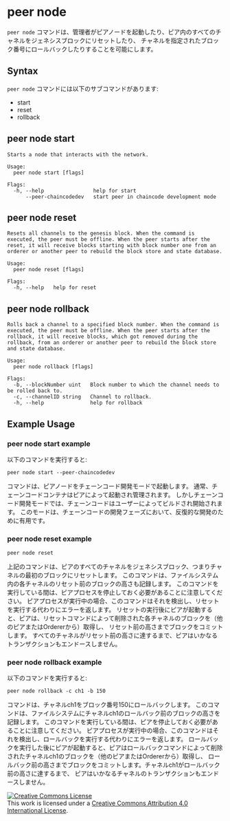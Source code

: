 # peer node

`peer node` コマンドは、管理者がピアノードを起動したり、ピア内のすべてのチャネルをジェネシスブロックにリセットしたり、
チャネルを指定されたブロック番号にロールバックしたりすることを可能にします。

## Syntax

`peer node` コマンドには以下のサブコマンドがあります:

  * start
  * reset
  * rollback

## peer node start
```
Starts a node that interacts with the network.

Usage:
  peer node start [flags]

Flags:
  -h, --help                help for start
      --peer-chaincodedev   start peer in chaincode development mode
```


## peer node reset
```
Resets all channels to the genesis block. When the command is executed, the peer must be offline. When the peer starts after the reset, it will receive blocks starting with block number one from an orderer or another peer to rebuild the block store and state database.

Usage:
  peer node reset [flags]

Flags:
  -h, --help   help for reset
```


## peer node rollback
```
Rolls back a channel to a specified block number. When the command is executed, the peer must be offline. When the peer starts after the rollback, it will receive blocks, which got removed during the rollback, from an orderer or another peer to rebuild the block store and state database.

Usage:
  peer node rollback [flags]

Flags:
  -b, --blockNumber uint   Block number to which the channel needs to be rolled back to.
  -c, --channelID string   Channel to rollback.
  -h, --help               help for rollback
```

## Example Usage

### peer node start example

以下のコマンドを実行すると:

```
peer node start --peer-chaincodedev
```

コマンドは、ピアノードをチェーンコード開発モードで起動します。
通常、チェーンコードコンテナはピアによって起動され管理されます。
しかしチェーンコード開発モードでは、チェーンコードはユーザーによってビルドされ開始されます。
このモードは、チェーンコードの開発フェーズにおいて、反復的な開発のために有用です。

### peer node reset example

```
peer node reset
```

上記のコマンドは、ピアのすべてのチャネルをジェネシスブロック、つまりチャネルの最初のブロックにリセットします。
このコマンドは、ファイルシステム内の各チャネルのリセット前のブロックの高さも記録します。
このコマンドを実行している間は、ピアプロセスを停止しておく必要があることに注意してください。
ピアプロセスが実行中の場合、このコマンドはそれを検出し、リセットを実行する代わりにエラーを返します。
リセットの実行後にピアが起動すると、ピアは、リセットコマンドによって削除された各チャネルのブロックを（他のピアまたはOrdererから）取得し、
リセット前の高さまでブロックをコミットします。
すべてのチャネルがリセット前の高さに達するまで、ピアはいかなるトランザクションもエンドースしません。

### peer node rollback example

以下のコマンドを実行すると:

```
peer node rollback -c ch1 -b 150
```

コマンドは、チャネルch1をブロック番号150にロールバックします。
このコマンドは、ファイルシステムにチャネルch1のロールバック前のブロックの高さを記録します。
このコマンドを実行している間は、ピアを停止しておく必要があることに注意してください。
ピアプロセスが実行中の場合、このコマンドはそれを検出し、ロールバックを実行する代わりにエラーを返します。
ロールバックを実行した後にピアが起動すると、ピアはロールバックコマンドによって削除されたチャネルch1のブロックを（他のピアまたはOrdererから）取得し、
ロールバック前の高さまでブロックをコミットします。チャネルch1がロールバック前の高さに達するまで、
ピアはいかなるチャネルのトランザクションもエンドースしません。

<a rel="license" href="http://creativecommons.org/licenses/by/4.0/"><img alt="Creative Commons License" style="border-width:0" src="https://i.creativecommons.org/l/by/4.0/88x31.png" /></a><br />This work is licensed under a <a rel="license" href="http://creativecommons.org/licenses/by/4.0/">Creative Commons Attribution 4.0 International License</a>.
